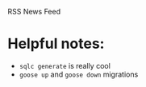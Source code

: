 RSS News Feed

# Helpful notes:

* `sqlc generate` is really cool
* `goose up` and `goose down` migrations